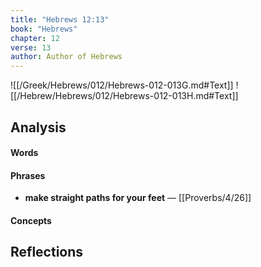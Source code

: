 ```yaml
---
title: "Hebrews 12:13"
book: "Hebrews"
chapter: 12
verse: 13
author: Author of Hebrews
---
```

![[/Greek/Hebrews/012/Hebrews-012-013G.md#Text]]
![[/Hebrew/Hebrews/012/Hebrews-012-013H.md#Text]]

## Analysis

#### Words

#### Phrases
- **make straight paths for your feet** — [[Proverbs/4/26]]

#### Concepts

## Reflections
